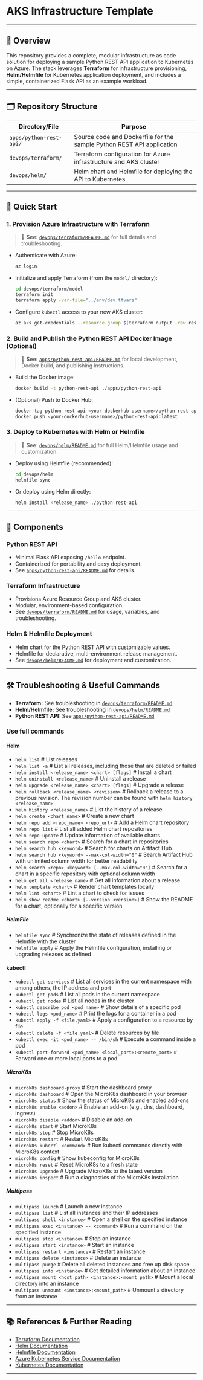 ﻿# AKS Infrastructure Template

---

## 📖 Overview

This repository provides a complete, modular infrastructure as code solution for deploying a sample Python REST API application to Kubernetes on Azure. The stack leverages **Terraform** for infrastructure provisioning, **Helm/Helmfile** for Kubernetes application deployment, and includes a simple, containerized Flask API as an example workload.

---

## 🗂️ Repository Structure

| Directory/File                | Purpose                                                                 |
|-------------------------------|-------------------------------------------------------------------------|
| `apps/python-rest-api/`       | Source code and Dockerfile for the sample Python REST API application   |
| `devops/terraform/`           | Terraform configuration for Azure infrastructure and AKS cluster        |
| `devops/helm/`                | Helm chart and Helmfile for deploying the API to Kubernetes             |

---

## 🚀 Quick Start

### 1. Provision Azure Infrastructure with Terraform

> 📌 **See:** [`devops/terraform/README.md`](devops/terraform/README.md) for full details and troubleshooting.

- Authenticate with Azure:
  ```sh
  az login
  ```
- Initialize and apply Terraform (from the `model/` directory):
  ```sh
  cd devops/terraform/model
  terraform init
  terraform apply -var-file="../env/dev.tfvars"
  ```
- Configure `kubectl` access to your new AKS cluster:
  ```sh
  az aks get-credentials --resource-group $(terraform output -raw resource_group_name) --name $(terraform output -raw kubernetes_cluster_name)
  ```

### 2. Build and Publish the Python REST API Docker Image (Optional)

> 📌 **See:** [`apps/python-rest-api/README.md`](apps/python-rest-api/README.md) for local development, Docker build, and publishing instructions.

- Build the Docker image:
  ```sh
  docker build -t python-rest-api ./apps/python-rest-api
  ```
- (Optional) Push to Docker Hub:
  ```sh
  docker tag python-rest-api <your-dockerhub-username>/python-rest-api:latest
  docker push <your-dockerhub-username>/python-rest-api:latest
  ```

### 3. Deploy to Kubernetes with Helm or Helmfile

> 📌 **See:** [`devops/helm/README.md`](devops/helm/README.md) for full Helm/Helmfile usage and customization.

- Deploy using Helmfile (recommended):
  ```sh
  cd devops/helm
  helmfile sync
  ```
- Or deploy using Helm directly:
  ```sh
  helm install <release_name> ./python-rest-api
  ```

---

## 🧩 Components

### Python REST API
- Minimal Flask API exposing `/hello` endpoint.
- Containerized for portability and easy deployment.
- See [`apps/python-rest-api/README.md`](apps/python-rest-api/README.md) for details.

### Terraform Infrastructure
- Provisions Azure Resource Group and AKS cluster.
- Modular, environment-based configuration.
- See [`devops/terraform/README.md`](devops/terraform/README.md) for usage, variables, and troubleshooting.

### Helm & Helmfile Deployment
- Helm chart for the Python REST API with customizable values.
- Helmfile for declarative, multi-environment release management.
- See [`devops/helm/README.md`](devops/helm/README.md) for deployment and customization.

---

## 🛠️ Troubleshooting & Useful Commands

- **Terraform:** See troubleshooting in [`devops/terraform/README.md`](devops/terraform/README.md)
- **Helm/Helmfile:** See troubleshooting in [`devops/helm/README.md`](devops/helm/README.md)
- **Python REST API:** See [`apps/python-rest-api/README.md`](apps/python-rest-api/README.md)

### Use full commands

#### Helm

- `helm list` # List releases
- `helm list -a` # List all releases, including those that are deleted or failed
- `helm install <release_name> <chart> [flags]` # Install a chart
- `helm uninstall <release_name>` # Uninstall a release
- `helm upgrade <release_name> <chart> [flags]` # Upgrade a release
- `helm rollback <release_name> <revision>` # Rollback a release to a previous revision. The revision number can be found with `helm history <release_name>`
- `helm history <release_name>` # List the history of a release
- `helm create <chart_name>` # Create a new chart
- `helm repo add <repo_name> <repo_url>` # Add a Helm chart repository
- `helm repo list` # List all added Helm chart repositories
- `helm repo update` # Update information of available charts
- `helm search repo <chart>` # Search for a chart in repositories
- `helm search hub <keyword>` # Search for charts on Artifact Hub
- `helm search hub <keyword> --max-col-width="0"` # Search Artifact Hub with unlimited column width for better readability
- `helm search <repo> <keyword> [--max-col-width="0"]` # Search for a chart in a specific repository with optional column width
- `helm get all <release_name>` # Get all information about a release
- `helm template <chart>` # Render chart templates locally
- `helm lint <chart>` # Lint a chart to check for issues
- `helm show readme <chart> [--version <version>]` # Show the README for a chart, optionally for a specific version

##### HelmFile

- `helmfile sync` # Synchronize the state of releases defined in the Helmfile with the cluster
- `helmfile apply` # Apply the Helmfile configuration, installing or upgrading releases as defined

#### kubectl

- `kubectl get services` # List all services in the current namespace with among others, the IP address and port
- `kubectl get pods` # List all pods in the current namespace
- `kubectl get nodes` # List all nodes in the cluster
- `kubectl describe pod <pod_name>` # Show details of a specific pod
- `kubectl logs <pod_name>` # Print the logs for a container in a pod
- `kubectl apply -f <file.yaml>` # Apply a configuration to a resource by file
- `kubectl delete -f <file.yaml>` # Delete resources by file
- `kubectl exec -it <pod_name> -- /bin/sh` # Execute a command inside a pod
- `kubectl port-forward <pod_name> <local_port>:<remote_port>` # Forward one or more local ports to a pod

##### MicroK8s

- `microk8s dashboard-proxy` # Start the dashboard proxy
- `microk8s dashboard` # Open the MicroK8s dashboard in your browser
- `microk8s status` # Show the status of MicroK8s and enabled add-ons
- `microk8s enable <addon>` # Enable an add-on (e.g., dns, dashboard, ingress)
- `microk8s disable <addon>` # Disable an add-on
- `microk8s start` # Start MicroK8s
- `microk8s stop` # Stop MicroK8s
- `microk8s restart` # Restart MicroK8s
- `microk8s kubectl <command>` # Run kubectl commands directly with MicroK8s context
- `microk8s config` # Show kubeconfig for MicroK8s
- `microk8s reset` # Reset MicroK8s to a fresh state
- `microk8s upgrade` # Upgrade MicroK8s to the latest version
- `microk8s inspect` # Run a diagnostics of the MicroK8s installation

##### Multipass

- `multipass launch` # Launch a new instance
- `multipass list` # List all instances and their IP addresses
- `multipass shell <instance>` # Open a shell on the specified instance
- `multipass exec <instance> -- <command>` # Run a command on the specified instance
- `multipass stop <instance>` # Stop an instance
- `multipass start <instance>` # Start an instance
- `multipass restart <instance>` # Restart an instance
- `multipass delete <instance>` # Delete an instance
- `multipass purge` # Delete all deleted instances and free up disk space
- `multipass info <instance>` # Get detailed information about an instance
- `multipass mount <host_path> <instance>:<mount_path>` # Mount a local directory into an instance
- `multipass unmount <instance>:<mount_path>` # Unmount a directory from an instance

---

## 📚 References & Further Reading

- [Terraform Documentation](https://www.terraform.io/docs/)
- [Helm Documentation](https://helm.sh/docs/)
- [Helmfile Documentation](https://github.com/roboll/helmfile)
- [Azure Kubernetes Service Documentation](https://docs.microsoft.com/en-us/azure/aks/)
- [Kubernetes Documentation](https://kubernetes.io/docs/)

---